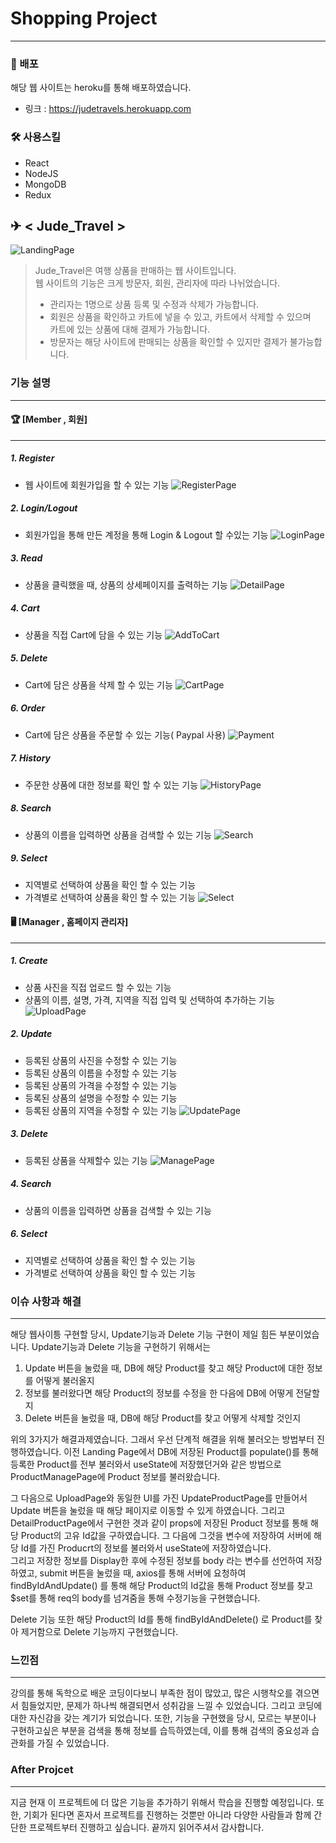 # Shopping Project
 ------- 
### 📣 배포
해당 웹 사이트는 heroku를 통해 배포하였습니다.
* 링크 : <https://judetravels.herokuapp.com>
 
### 🛠 사용스킬
* React
* NodeJS
* MongoDB
* Redux

## ✈ < Jude_Travel >
![LandingPage](https://user-images.githubusercontent.com/36403024/143734184-6252acfc-7c14-4936-bfc6-d4c4237a7ea1.PNG)   


> Jude_Travel은 여행 상품을 판매하는 웹 사이트입니다.   
> 웹 사이트의 기능은 크게 방문자, 회원, 관리자에 따라 나뉘었습니다.
> * 관리자는 1명으로 상품 등록 및 수정과 삭제가 가능합니다.
> * 회원은 상품을 확인하고 카트에 넣을 수 있고, 카트에서 삭제할 수 있으며   
> 카트에 있는 상품에 대해 결제가 가능합니다.
> * 방문자는 해당 사이트에 판매되는 상품을 확인할 수 있지만 결제가 불가능합니다.

### 기능 설명
------
#### 🏆 [Member , 회원]
-----
##### 1. Register
 * 웹 사이트에 회원가입을 할 수 있는 기능
![RegisterPage](https://user-images.githubusercontent.com/36403024/143734537-4d790cc1-815e-4a7a-9cbd-3d95572d5340.PNG)


##### 2. Login/Logout
 * 회원가입을 통해 만든 계정을 통해 Login & Logout 할 수있는 기능
 ![LoginPage](https://user-images.githubusercontent.com/36403024/143734786-ab6e6090-1da0-464b-bbc9-3b004cda5d6e.PNG)
 
 
##### 3. Read
* 상품을 클릭했을 때, 상품의 상세페이지를 출력하는 기능
![DetailPage](https://user-images.githubusercontent.com/36403024/143735039-3878b8f5-66a6-4121-be14-365059dbe2b4.PNG)

 
##### 4. Cart
 * 상품을 직접 Cart에 담을 수 있는 기능
 ![AddToCart](https://user-images.githubusercontent.com/36403024/143734775-8c6a720f-2d40-473c-b025-de5f6e8f0bfe.PNG)
 
##### 5. Delete
 * Cart에 담은 상품을 삭제 할 수 있는 기능
  ![CartPage](https://user-images.githubusercontent.com/36403024/143734780-e1b572f8-0779-418b-9452-c253b01574a2.PNG)
 
##### 6. Order
 * Cart에 담은 상품을 주문할 수 있는 기능( Paypal 사용)
 ![Payment](https://user-images.githubusercontent.com/36403024/143734787-0ca99ae5-8fb8-4d53-a0df-1521d7b699d6.PNG)
 
##### 7. History
 * 주문한 상품에 대한 정보를 확인 할 수 있는 기능
 ![HistoryPage](https://user-images.githubusercontent.com/36403024/143734784-8c41943b-eb10-4974-a607-79c5d7dec595.PNG)

##### 8. Search
* 상품의 이름을 입력하면 상품을 검색할 수 있는 기능
![Search](https://user-images.githubusercontent.com/36403024/143734886-f1f9d8d6-5baa-4f55-82f1-b3fbd059fb49.PNG)

##### 9. Select
* 지역별로 선택하여 상품을 확인 할 수 있는 기능
* 가격별로 선택하여 상품을 확인 할 수 있는 기능 
![Select](https://user-images.githubusercontent.com/36403024/143734888-3dd38db9-9567-4107-b26a-109e7530b31f.PNG)
 
#### 🖥 [Manager , 홈페이지 관리자]
------
##### 1. Create
  * 상품 사진을 직접 업로드 할 수 있는 기능
  * 상품의 이름, 설명, 가격, 지역을 직접 입력 및 선택하여 추가하는 기능   
  ![UploadPage](https://user-images.githubusercontent.com/36403024/143734988-2708f730-fa12-439a-a142-8653e3689cb1.PNG)

##### 2. Update
* 등록된 상품의 사진을 수정할 수 있는 기능
* 등록된 상품의 이름을 수정할 수 있는 기능
* 등록된 상품의 가격을 수정할 수 있는 기능
* 등록된 상품의 설명을 수정할 수 있는 기능
* 등록된 상품의 지역을 수정할 수 있는 기능
![UpdatePage](https://user-images.githubusercontent.com/36403024/143734986-a86446a2-fd88-4e83-aa11-57d3a7b06a4a.PNG)

##### 3. Delete
* 등록된 상품을 삭제할수 있는 기능
![ManagePage](https://user-images.githubusercontent.com/36403024/143735008-1d329772-61c3-4cba-a83d-e564b4abf708.PNG)


##### 4. Search
* 상품의 이름을 입력하면 상품을 검색할 수 있는 기능

##### 6. Select
* 지역별로 선택하여 상품을 확인 할 수 있는 기능
* 가격별로 선택하여 상품을 확인 할 수 있는 기능

### 이슈 사항과 해결
-----
해당 웹사이틍 구현할 당시, Update기능과 Delete 기능 구현이 제일 힘든 부분이었습니다. Update기능과 Delete 기능을 구현하기 위해서는

1. Update 버튼을 눌렀을 때, DB에 해당 Product를 찾고 해당 Product에 대한 정보를 어떻게 불러올지
2. 정보를 불러왔다면 해당 Product의 정보를 수정을 한 다음에 DB에 어떻게 전달할지
3. Delete 버튼을 눌렀을 때, DB에 해당 Product를 찾고 어떻게 삭제할 것인지

위의 3가지가 해결과제였습니다. 그래서 우선 단계적 해결을 위해 불러오는 방법부터 진행하였습니다. 이전 Landing Page에서 DB에 저장된 Product를 
populate()를 통해 등록한 Product를 전부 불러와서 useState에 저장했던거와 같은 방법으로 ProductManagePage에 Product 정보를 불러왔습니다.

그 다음으로 UploadPage와 동일한 UI를 가진 UpdateProductPage를 만들어서 Update 버튼을 눌렀을 때 해당 페이지로 이동할 수 있게 하였습니다. 그리고 DetailProductPage에서 구현한 겻과 같이 props에 저장된 Product 정보를 통해 해당 Product의 고유 Id값을 구하였습니다. 그 다음에 그것을 변수에 저장하여 서버에 해당 Id를 가진 Producrt의 정보를 불러와서 useState에 저장하였습니다.   
그리고 저장한 정보를 Display한 후에 수정된 정보를 body 라는 변수를 선언하여 저장 하였고, submit 버튼을 눌렀을 때, axios를 통해 서버에 요청하여 findByIdAndUpdate() 를 통해 해당 Product의 Id값을 통해 Product 정보를 찾고 $set를 통해 req의 body를 넘겨줌을 통해 수정기능을 구현했습니다.

Delete 기능 또한 해당 Product의 Id를 통해 findByIdAndDelete() 로 Product를 찾아 제거함으로 Delete 기능까지 구현했습니다.

### 느낀점
-----
강의를 통해 독학으로 배운 코딩이다보니 부족한 점이 많았고, 많은 시행착오를 겪으면서 힘들었지만, 문제가 하나씩 해결되면서 성취감을 느낄 수 있었습니다. 그리고 코딩에 대한 자신감을 갖는 계기가 되었습니다. 또한, 기능을 구현했을 당시, 모르는 부분이나 구현하고싶은 부분을 검색을 통해 정보를 습득하였는데, 이를 통해 검색의 중요성과 습관화를 가질 수 있었습니다. 

### After Projcet
-----
지금 현재 이 프로젝트에 더 많은 기능을 추가하기 위해서 학습을 진행할 예정입니다. 또한, 기회가 된다면 혼자서 프로젝트를 진행하는 것뿐만 아니라 다양한 사람들과 함께 간단한 프로젝트부터 진행하고 싶습니다. 끝까지 읽어주셔서 감사합니다. 


